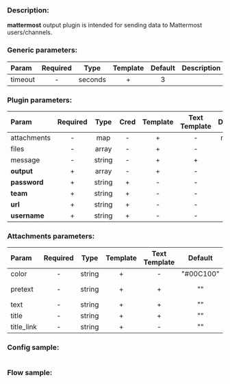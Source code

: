 ### Description:

**mattermost** output plugin is intended for sending data to Mattermost
users/channels.


### Generic parameters:

| Param   | Required |  Type   | Template | Default | Description |
|:--------|:--------:|:-------:|:--------:|:-------:|:------------|
| timeout |    -     | seconds |    +     |    3    |             |


### Plugin parameters:

| Param        | Required |  Type  | Cred | Template | Text Template | Default |             Example              | Description |
|:-------------|:--------:|:------:|:----:|:--------:|:-------------:|:-------:|:--------------------------------:|:------------|
| attachments  |    -     |  map   |  -   |    +     |       -       |  map[]  |           see example            |             |
| files        |    -     | array  |  -   |    +     |       -       |   ""    | ["twitter.media", "data.array0"] |             |
| message      |    -     | string |  -   |    +     |       +       |   ""    |       "Hello, {{.FLOW}}!"        |             |
| **output**   |    +     | array  |  -   |    +     |       -       |   []    |      ["news", "@livelace"]       |             |
| **password** |    +     | string |  +   |    -     |       -       |   ""    |                ""                |             |
| **team**     |    +     | string |  +   |    -     |       -       |   ""    |           "superteam"            |             |
| **url**      |    +     | string |  +   |    -     |       -       |   ""    | "https://mattermost.example.com" |             |
| **username** |    +     | string |  +   |    -     |       -       |   ""    |                ""                |             |


### Attachments parameters:

| Param      | Required |  Type  | Template | Text Template |  Default  |          Example          | Description |
|:-----------|:--------:|:------:|:--------:|:-------------:|:---------:|:-------------------------:|:------------|
| color      |    -     | string |    +     |       -       | "#00C100" |         "#E40303"         |             |
| pretext    |    -     | string |    +     |       +       |    ""     | "Pretext {{.TIMEFORMAT}}" |             |
| text       |    -     | string |    +     |       +       |    ""     |    "Hello, {{.FLOW}}!"    |             |
| title      |    -     | string |    +     |       +       |    ""     |     "Title {{.UUID}}"     |             |
| title_link |    -     | string |    +     |       -       |    ""     |   "https://example.com"   |             |


### Config sample:

```toml

```

### Flow sample:

```yaml
```

